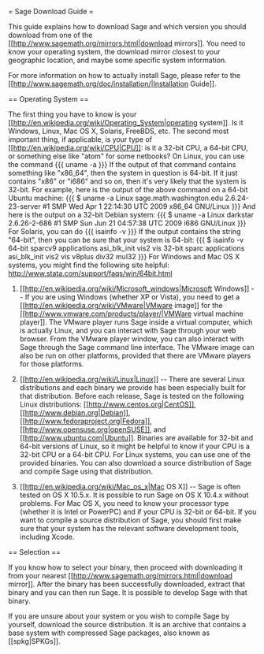 = Sage Download Guide =

This guide explains how to download Sage and which version you should download from one of the [[http://www.sagemath.org/mirrors.html|download mirrors]]. You need to know your operating system, the download mirror closest to your geographic location, and maybe some specific system information.

For more information on how to actually install Sage, please refer to the [[http://www.sagemath.org/doc/installation/|Installation Guide]].

== Operating System ==

The first thing you have to know is your [[http://en.wikipedia.org/wiki/Operating_System|operating system]]. Is it Windows, Linux, Mac OS X, Solaris, FreeBDS, etc. The second most important thing, if applicable, is your type of [[http://en.wikipedia.org/wiki/CPU|CPU]]: is it a 32-bit CPU, a 64-bit CPU, or something else like "atom" for some netbooks? On Linux, you can use the command
{{{
uname -a
}}}
If the output of that command contains something like "x86_64", then the system in question is 64-bit. If it just contains "x86" or "i686" and so on, then it's very likely that the system is 32-bit. For example, here is the output of the above command on a 64-bit Ubuntu machine:
{{{
$ uname -a
Linux sage.math.washington.edu 2.6.24-23-server #1 SMP Wed Apr 1 22:14:30 UTC 2009 x86_64 GNU/Linux
}}}
And here is the output on a 32-bit Debian system:
{{{
$ uname -a
Linux darkstar 2.6.26-2-686 #1 SMP Sun Jun 21 04:57:38 UTC 2009 i686 GNU/Linux
}}}
For Solaris, you can do 
{{{
isainfo -v
}}}
If the output contains the string "64-bit", then you can be sure that your system is 64-bit:
{{{
$ isainfo -v
64-bit sparcv9 applications
        asi_blk_init vis2 vis 
32-bit sparc applications
        asi_blk_init vis2 vis v8plus div32 mul32
}}}
For Windows and Mac OS X systems, you might find the following site helpful:
http://www.stata.com/support/faqs/win/64bit.html

 1. [[http://en.wikipedia.org/wiki/Microsoft_windows|Microsoft Windows]] -- If you are using Windows (whether XP or Vista), you need to get a [[http://en.wikipedia.org/wiki/VMware|VMware image]] for the [[http://www.vmware.com/products/player/|VMWare virtual machine player]]. The VMware player runs Sage inside a virtual computer, which is actually Linux, and you can interact with Sage through your web browser. From the VMware player window, you can also interact with Sage through the Sage command line interface. The VMware image can also be run on other platforms, provided that there are VMware players for those platforms.

 1. [[http://en.wikipedia.org/wiki/Linux|Linux]] -- There are several Linux distributions and each binary we provide has been especially built for that distribution. Before each release, Sage is tested on the following Linux distributions: [[http://www.centos.org|CentOS]], [[http://www.debian.org|Debian]], [[http://www.fedoraproject.org|Fedora]], [[http://www.opensuse.org|openSUSE]], and [[http://www.ubuntu.com|Ubuntu]]. Binaries are available for 32-bit and 64-bit versions of Linux, so it might be helpful to know if your CPU is a 32-bit CPU or a 64-bit CPU. For Linux systems, you can use one of the provided binaries. You can also download a source distribution of Sage and compile Sage using that distribution.

 1. [[http://en.wikipedia.org/wiki/Mac_os_x|Mac OS X]] -- Sage is often tested on OS X 10.5.x. It is possible to run Sage on OS X 10.4.x without problems. For Mac OS X, you need to know your processor type (whether it is Intel or PowerPC) and if your CPU is 32-bit or 64-bit. If you want to compile a source distribution of Sage, you should first make sure that your system has the relevant software development tools, including Xcode.

== Selection ==

If you know how to select your binary, then proceed with downloading it from your nearest [[http://www.sagemath.org/mirrors.html|download mirror]]. After the binary has been successfully downloaded, extract that binary and you can then run Sage. It is possible to develop Sage with that binary.

If you are unsure about your system or you wish to compile Sage by yourself, download the source distribution. It is an archive that contains a base system with compressed Sage packages, also known as [[spkg|SPKGs]].
